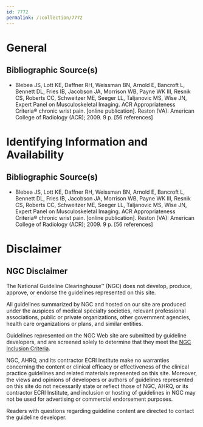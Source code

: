 ```yaml
---
id: 7772
permalink: /:collection/7772
---
```


# General

## Bibliographic Source(s)

- Blebea JS, Lott KE, Daffner RH, Weissman BN, Arnold E, Bancroft L, Bennett DL, Fries IB, Jacobson JA, Morrison WB, Payne WK III, Resnik CS, Roberts CC, Schweitzer ME, Seeger LL, Taljanovic MS, Wise JN, Expert Panel on Musculoskeletal Imaging. ACR Appropriateness Criteria® chronic wrist pain. [online publication]. Reston (VA): American College of Radiology (ACR); 2009. 9 p. [56 references]

# Identifying Information and Availability

## Bibliographic Source(s)

- Blebea JS, Lott KE, Daffner RH, Weissman BN, Arnold E, Bancroft L, Bennett DL, Fries IB, Jacobson JA, Morrison WB, Payne WK III, Resnik CS, Roberts CC, Schweitzer ME, Seeger LL, Taljanovic MS, Wise JN, Expert Panel on Musculoskeletal Imaging. ACR Appropriateness Criteria® chronic wrist pain. [online publication]. Reston (VA): American College of Radiology (ACR); 2009. 9 p. [56 references]

# Disclaimer

## NGC Disclaimer

The National Guideline Clearinghouse™ (NGC) does not develop, produce, approve, or endorse the guidelines represented on this site.

All guidelines summarized by NGC and hosted on our site are produced under the auspices of medical specialty societies, relevant professional associations, public or private organizations, other government agencies, health care organizations or plans, and similar entities.

Guidelines represented on the NGC Web site are submitted by guideline developers, and are screened solely to determine that they meet the [NGC Inclusion Criteria](/help-and-about/summaries/inclusion-criteria).

NGC, AHRQ, and its contractor ECRI Institute make no warranties concerning the content or clinical efficacy or effectiveness of the clinical practice guidelines and related materials represented on this site. Moreover, the views and opinions of developers or authors of guidelines represented on this site do not necessarily state or reflect those of NGC, AHRQ, or its contractor ECRI Institute, and inclusion or hosting of guidelines in NGC may not be used for advertising or commercial endorsement purposes.

Readers with questions regarding guideline content are directed to contact the guideline developer.


